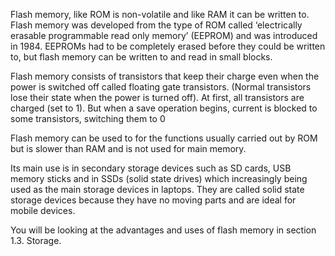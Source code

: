 Flash memory, like ROM is non-volatile and like RAM it can be written to.
Flash memory was developed from the type of ROM called ‘electrically erasable programmable read only memory’ (EEPROM) and was introduced in 1984.
EEPROMs had to be completely erased before they could be written to, but flash memory can be written to and read in small blocks.

Flash memory consists of transistors that keep their charge even when the power is switched off called floating gate transistors.  (Normal transistors lose their state when the power is turned off).
At first, all transistors are charged (set to 1). But when a save operation begins, current is blocked to some transistors, switching them to 0

Flash memory can be used to for the functions usually carried out by ROM but is slower than RAM and is not used for main memory.

Its main use is in secondary storage devices such as SD cards, USB memory sticks and in SSDs (solid state drives) which increasingly being used as the main storage devices in laptops. They are called solid state storage devices because they have no moving parts and are ideal for mobile devices.

You will be looking at the advantages and uses of flash memory in section 1.3. Storage.
